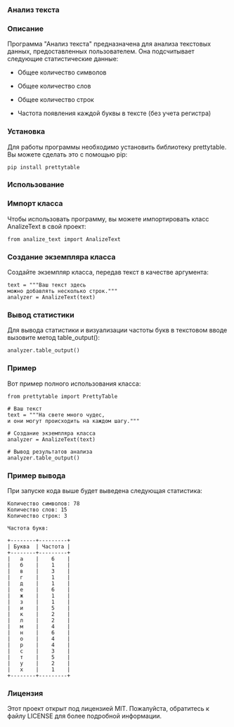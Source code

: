 ### Анализ текста

### Описание

Программа "Анализ текста" предназначена для анализа текстовых данных, предоставленных пользователем. Она подсчитывает следующие статистические данные:
- Общее количество символов

- Общее количество слов

- Общее количество строк

- Частота появления каждой буквы в тексте (без учета регистра)

### Установка

Для работы программы необходимо установить библиотеку prettytable. Вы можете сделать это с помощью pip:

```
pip install prettytable
```

### Использование

### Импорт класса

Чтобы использовать программу, вы можете импортировать класс AnalizeText в свой проект:

```
from analize_text import AnalizeText
```

### Создание экземпляра класса

Создайте экземпляр класса, передав текст в качестве аргумента:

```
text = """Ваш текст здесь
можно добавлять несколько строк."""
analyzer = AnalizeText(text)
```

### Вывод статистики

Для вывода статистики и визуализации частоты букв в текстовом вводе вызовите метод table_output():

```
analyzer.table_output()
```

### Пример

Вот пример полного использования класса:

```
from prettytable import PrettyTable

# Ваш текст
text = """На свете много чудес,
и они могут происходить на каждом шагу."""

# Создание экземпляра класса
analyzer = AnalizeText(text)

# Вывод результатов анализа
analyzer.table_output()
```

### Пример вывода

При запуске кода выше будет выведена следующая статистика:

```
Количество символов: 78
Количество слов: 15
Количество строк: 3

Частота букв:

+--------+---------+
| Буква  | Частота |
+--------+---------+
|   а    |    6    |
|   б    |    1    |
|   в    |    3    |
|   г    |    1    |
|   д    |    1    |
|   е    |    6    |
|   ж    |    1    |
|   з    |    1    |
|   и    |    5    |
|   к    |    2    |
|   л    |    2    |
|   м    |    4    |
|   н    |    6    |
|   о    |    4    |
|   р    |    4    |
|   с    |    3    |
|   т    |    5    |
|   у    |    2    |
|   х    |    1    |
+--------+---------+
```

### Лицензия

Этот проект открыт под лицензией MIT. Пожалуйста, обратитесь к файлу LICENSE для более подробной информации.
